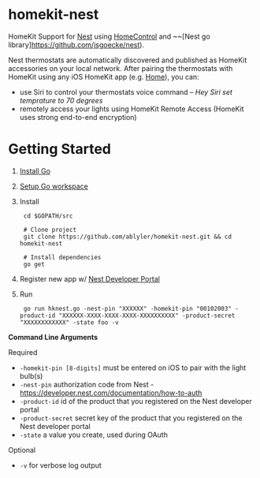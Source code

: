 # homekit-nest
HomeKit Support for [Nest](http://nest.com) using [HomeControl](https://github.com/brutella/hc) and ~~[Nest go library]https://github.com/jsgoecke/nest).

Nest thermostats are automatically discovered and published as HomeKit accessories on your local network.
After pairing the thermostats with HomeKit using any iOS HomeKit app (e.g. [Home](http://selfcoded.com/home/)), you can:

- use Siri to control your thermostats voice command – *Hey Siri set temprature to 70 degrees*
- remotely access your lights using HomeKit Remote Access (HomeKit uses strong end-to-end encryption)

# Getting Started

1. [Install Go](http://golang.org/doc/install)
2. [Setup Go workspace](http://golang.org/doc/code.html#Organization)
3. Install

        cd $GOPATH/src
        
        # Clone project
        git clone https://github.com/ablyler/homekit-nest.git && cd homekit-nest
        
        # Install dependencies
        go get

4. Register new app w/ [Nest Developer Portal](https://developer.nest.com)

5. Run

        go run hknest.go -nest-pin "XXXXXX" -homekit-pin "00102003" -product-id "XXXXXX-XXXX-XXXX-XXXX-XXXXXXXXXX" -product-secret "XXXXXXXXXXXX" -state foo -v

**Command Line Arguments**

Required

- `-homekit-pin [8-digits]` must be entered on iOS to pair with the light bulb(s)
- `-nest-pin` authorization code from Nest - https://developer.nest.com/documentation/how-to-auth
- `-product-id` id of the product that you registered on the Nest developer portal
- `-product-secret` secret key of the product that you registered on the Nest developer portal
- `-state` a value you create, used during OAuth

Optional

- `-v` for verbose log output
